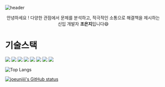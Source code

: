 ![header](https://capsule-render.vercel.app/api?type=waving&color=gradient&height=300&section=header&text=%20JOEUNJI%20README!%20)

<div align="center">안녕하세요 ! 다양한 관점에서 문제를 분석하고, 적극적인 소통으로 해결책을 제시하는</div>
<div align="center">신입 개발자 <b>조은지</b>입니다😄</div>




# 기술스택 
<p>
<img src="https://img.shields.io/badge/Python-3776AB?style=flat-square&logo=Python&logoColor=white"/> <img src="https://img.shields.io/badge/MySQL-4479A1?style=flat-square&logo=MySQL&logoColor=white"/> <img src="https://img.shields.io/badge/spring-6DB33F?style=flat-square&logo=spring&logoColor=white"/>  <img src="https://img.shields.io/badge/springboot-6DB33F?style=flat-square&logo=springboot&logoColor=white"/>  <img src="https://img.shields.io/badge/springboot-6DB33F?style=flat-square&logo=springsecurity&logoColor=white"/> <img src="https://img.shields.io/badge/docker-2496ED?style=flat-square&logo=docker&logoColor=white"/> <img src="https://img.shields.io/badge/github-181717?style=flat-square&logo=github&logoColor=white"/> <img src="https://img.shields.io/badge/intellijidea-000000?style=flat-square&logo=intellijidea&logoColor=white"/>
</p>

<!-- 사용한 언어 순위 카드 -->
![Top Langs](https://github-readme-stats.vercel.app/api/top-langs/?username=joeunjiii&layout=compact&theme=algolia)

<!-- GitHub Status Card -->
[![joeunjiii's GitHub status](https://github-readme-stats.vercel.app/api?username=joeunjiii&show_icons=true&theme=tokyonight)](https://github.com/joeunjiii/github-readme-stats)





